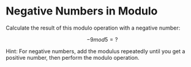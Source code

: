 # Negative Numbers in Modulo

Calculate the result of this modulo operation with a negative number:

```math
-9 mod 5 = ?
```

Hint: For negative numbers, add the modulus repeatedly until you get a positive number, then perform the modulo operation.
